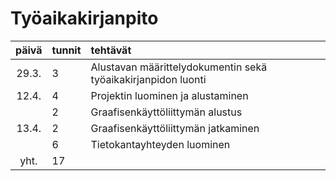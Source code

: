 # Työaikakirjanpito

| päivä | tunnit | tehtävät |
| :----:|:-----  | :-----   |
| 29.3. | 3      | Alustavan määrittelydokumentin sekä työaikakirjanpidon luonti |
| 12.4. | 4      | Projektin luominen ja alustaminen |
|       | 2      | Graafisenkäyttöliittymän alustus |
| 13.4. | 2      | Graafisenkäyttöliittymän jatkaminen |
|       | 6      | Tietokantayhteyden luominen |
|  yht. | 17     | 
